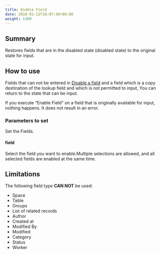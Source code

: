 ```yaml
---
title: Enable Field
date: 2018-01-22T16:07:50+09:00
weight: 1360
---
```

## Summary

Restores fields that are in the disabled state (disabled state) to the original state for input.

## How to use

Fields that can not be entered in [Disable a field](../disable_field/) and a field which is a copy destination of the lookup field and which is not permitted to input,
You can return to the state that can be input.

If you execute “Enable Field” on a field that is originally available for input, nothing happens. It does not result in an error.

### Parameters to set

Set the Fields.

#### field

Select the field you want to enable.Multiple selections are allowed, and all selected fields are enabled at the same time.

## Limitations

The following field type **CAN NOT** be used:

-	Space
-	Table
-	Groups
-	List of related records
-	Author
-	Created at
-	Modified By
-	Modified
-	Category
-	Status
-	Worker
